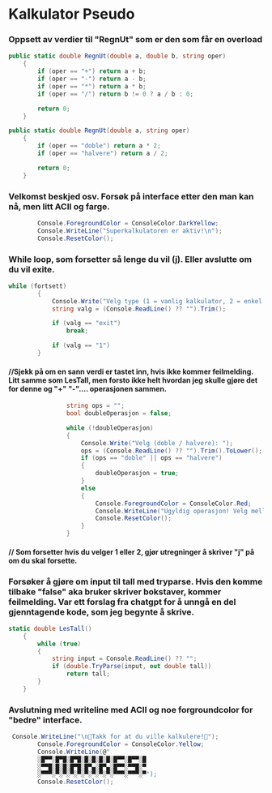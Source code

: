 # Kalkulator Pseudo

### Oppsett av verdier til "RegnUt" som er den som får en overload
```csharp
public static double RegnUt(double a, double b, string oper)
    {
        if (oper == "+") return a + b;
        if (oper == "-") return a - b;
        if (oper == "*") return a * b;
        if (oper == "/") return b != 0 ? a / b : 0;

        return 0;
    }

public static double RegnUt(double a, string oper)
    {
        if (oper == "doble") return a * 2;
        if (oper == "halvere") return a / 2;

        return 0;
    }

```



### Velkomst beskjed osv. Forsøk på interface etter den man kan nå, men litt ACII og farge.
```csharp
        Console.ForegroundColor = ConsoleColor.DarkYellow;
        Console.WriteLine("Superkalkulatoren er aktiv!\n");
        Console.ResetColor();
```

### While loop, som forsetter så lenge du vil (j). Eller avslutte om du vil exite.

```csharp
while (fortsett)
        {
            Console.Write("Velg type (1 = vanlig kalkulator, 2 = enkel og rask utregning): ");
            string valg = (Console.ReadLine() ?? "").Trim();

            if (valg == "exit")
                break;

            if (valg == "1")
        }
```

#### //Sjekk på om en sann verdi er tastet inn, hvis ikke kommer feilmelding. Litt samme som LesTall, men forsto ikke helt hvordan jeg skulle gjøre det for denne og "+" "-".... operasjonen sammen.
```csharp
                string ops = "";
                bool doubleOperasjon = false;

                while (!doubleOperasjon)
                {
                    Console.Write("Velg (doble / halvere): ");
                    ops = (Console.ReadLine() ?? "").Trim().ToLower();
                    if (ops == "doble" || ops == "halvere")
                    {
                        doubleOperasjon = true;
                    }
                    else
                    {
                        Console.ForegroundColor = ConsoleColor.Red;
                        Console.WriteLine("Ugyldig operasjon! Velg mellom å doble eller halvere");
                        Console.ResetColor();
                    }
                }  
```

#### // Som forsetter hvis du velger 1 eller 2, gjør utregninger å skriver "j" på om du skal forsette.

### Forsøker å gjøre om input til tall med tryparse. Hvis den komme tilbake "false" aka bruker skriver bokstaver, kommer feilmelding. Var ett forslag fra chatgpt for å unngå en del gjenntagende kode, som jeg begynte å skrive.
```csharp
static double LesTall()
    {
        while (true)
        {
            string input = Console.ReadLine() ?? "";
            if (double.TryParse(input, out double tall))
                return tall;
        }
    }                

```


### Avslutning med writeline med ACII og noe forgroundcolor for "bedre" interface.
```csharp
 Console.WriteLine("\n👻Takk for at du ville kalkulere!👻");
        Console.ForegroundColor = ConsoleColor.Yellow;
        Console.WriteLine(@"
        ░█▀▀░█▀█░█▀█░█░█░█░█░█▀▀░█▀▀░█
        ░▀▀█░█░█░█▀█░█▀▄░█▀▄░█▀▀░▀▀█░▀
        ░▀▀▀░▀░▀░▀░▀░▀░▀░▀░▀░▀▀▀░▀▀▀░▀");
        Console.ResetColor();
```

